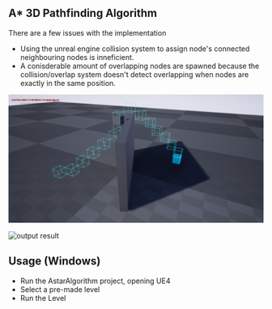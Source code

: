 ## A* 3D Pathfinding Algorithm

There are a few issues with the implementation
* Using the unreal engine collision system to assign node's connected neighbouring nodes is inneficient.  
* A conisderable amount of overlapping nodes are spawned because the collision/overlap system doesn't detect overlapping when nodes are exactly in the same position.  

![output result](A1.png)

![output result](AStarPathing)

## Usage (Windows)
* Run the AstarAlgorithm project, opening UE4
* Select a pre-made level
* Run the Level